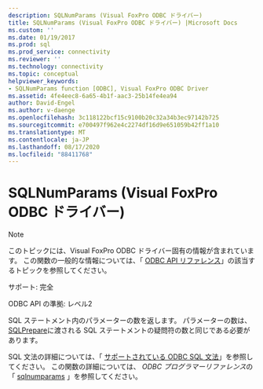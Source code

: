 ```yaml
---
description: SQLNumParams (Visual FoxPro ODBC ドライバー)
title: SQLNumParams (Visual FoxPro ODBC ドライバー) |Microsoft Docs
ms.custom: ''
ms.date: 01/19/2017
ms.prod: sql
ms.prod_service: connectivity
ms.reviewer: ''
ms.technology: connectivity
ms.topic: conceptual
helpviewer_keywords:
- SQLNumParams function [ODBC], Visual FoxPro ODBC Driver
ms.assetid: 4fe4eec8-6a65-4b1f-aac3-25b14fe4ea94
author: David-Engel
ms.author: v-daenge
ms.openlocfilehash: 3c118122bcf15c9100b20c32a34b3ec97142b725
ms.sourcegitcommit: e700497f962e4c2274df16d9e651059b42ff1a10
ms.translationtype: MT
ms.contentlocale: ja-JP
ms.lasthandoff: 08/17/2020
ms.locfileid: "88411768"
---
```

# <a name="sqlnumparams-visual-foxpro-odbc-driver"></a>SQLNumParams (Visual FoxPro ODBC ドライバー)
> [!NOTE]  
>  このトピックには、Visual FoxPro ODBC ドライバー固有の情報が含まれています。 この関数の一般的な情報については、「 [ODBC API リファレンス](../../odbc/reference/syntax/odbc-api-reference.md)」の該当するトピックを参照してください。  
  
 サポート: 完全  
  
 ODBC API の準拠: レベル2  
  
 SQL ステートメント内のパラメーターの数を返します。 パラメーターの数は、 [SQLPrepare](../../odbc/microsoft/sqlprepare-visual-foxpro-odbc-driver.md)に渡される SQL ステートメントの疑問符の数と同じである必要があります。  
  
 SQL 文法の詳細については、「 [サポートされている ODBC SQL 文法](../../odbc/microsoft/supported-odbc-sql-grammar-visual-foxpro-odbc-driver.md)」を参照してください。 この関数の詳細については、 *ODBC プログラマーリファレンス*の「 [sqlnumparams](../../odbc/reference/syntax/sqlnumparams-function.md) 」を参照してください。
